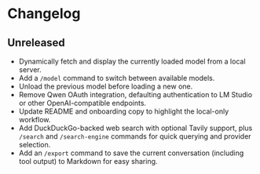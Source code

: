 # Changelog

## Unreleased

- Dynamically fetch and display the currently loaded model from a local server.
- Add a `/model` command to switch between available models.
- Unload the previous model before loading a new one.
- Remove Qwen OAuth integration, defaulting authentication to LM Studio or other OpenAI-compatible endpoints.
- Update README and onboarding copy to highlight the local-only workflow.
- Add DuckDuckGo-backed web search with optional Tavily support, plus `/search` and `/search-engine` commands for quick querying and provider selection.
- Add an `/export` command to save the current conversation (including tool output) to Markdown for easy sharing.
